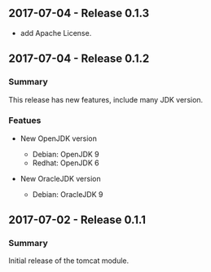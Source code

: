 ## 2017-07-04 - Release 0.1.3

- add Apache License.

## 2017-07-04 - Release 0.1.2
### Summary

This release has new features, include many JDK version.

### Featues

- New OpenJDK version
  - Debian: OpenJDK 9
  - Redhat: OpenJDK 6

- New OracleJDK version
  - Debian: OracleJDK 9

## 2017-07-02 - Release 0.1.1
### Summary

Initial release of the tomcat module.
